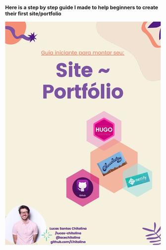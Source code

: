 ### **Here is a step by step guide I made to help beginners to create their first site/portfolio**

![Screenshot](screenshot2.jpg)

